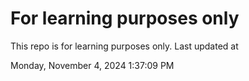 # For learning purposes only
This repo is for learning purposes only.
Last updated at

Monday, November 4, 2024 1:37:09 PM

